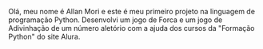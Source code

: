 Olá, meu nome é Allan Mori e este é meu primeiro projeto na linguagem de programação Python. Desenvolvi um jogo de Forca e um jogo de Adivinhação de um número aletório com a ajuda dos cursos da "Formação Python" do site Alura.
